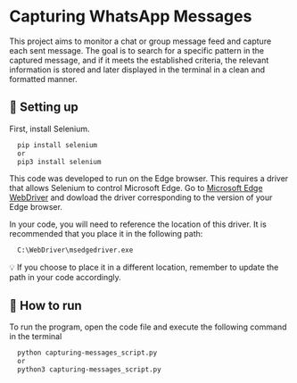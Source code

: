 
# Capturing WhatsApp Messages
This project aims to monitor a chat or group message feed and capture each sent message. The goal is to search for a specific pattern in the captured message, and if it meets the established criteria, the relevant information is stored and later displayed in the terminal in a clean and formatted manner.


## :wrench: Setting up
First, install Selenium.

```bash
  pip install selenium
  or
  pip3 install selenium
```

This code was developed to run on the Edge browser. This requires a driver that allows Selenium to control Microsoft Edge.
Go to [Microsoft Edge WebDriver](https://developer.microsoft.com/en-us/microsoft-edge/tools/webdriver/) and dowload the driver corresponding to the version of your Edge browser.

In your code, you will need to reference the location of this driver. It is recommended that you place it in the following path:

```bash
  C:\WebDriver\msedgedriver.exe
```

:bulb: If you choose to place it in a different location, remember to update the path in your code accordingly.

## :running: How to run
To run the program, open the code file and execute the following command in the terminal

```bash
  python capturing-messages_script.py
  or
  python3 capturing-messages_script.py
```
